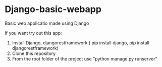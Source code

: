 # Django-basic-webapp
Basic web applicatio made using Django

If you want try out this app:
1) Install Django, djangorestframework ( pip install django, pip install djangorestframework)
2) Clone this repository
3) From the root folder of the project use "python manage.py runserver" 
